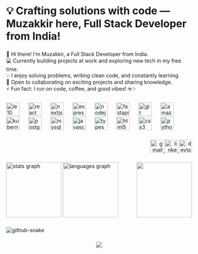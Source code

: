 <h1 align="left">💡 Crafting solutions with code — Muzakkir here, Full Stack Developer from India!</h1>

###

<p align="left">👋 Hi there! I’m Muzakkir, a Full Stack Developer from India.<br>💻 Currently building projects at work and exploring new tech in my free time.<br>💡 I enjoy solving problems, writing clean code, and constantly learning.<br>🌱 Open to collaborating on exciting projects and sharing knowledge.<br>⚡ Fun fact: I run on code, coffee, and good vibes! ☕✨</p>

###

<div align="left">
  <img src="https://cdn.jsdelivr.net/gh/devicons/devicon/icons/ie10/ie10-original.svg" height="36" alt="ie10 logo"  />
  <img width="16" />
  <img src="https://cdn.jsdelivr.net/gh/devicons/devicon/icons/react/react-original.svg" height="36" alt="react logo"  />
  <img width="16" />
  <img src="https://cdn.jsdelivr.net/gh/devicons/devicon/icons/nextjs/nextjs-original.svg" height="36" alt="nextjs logo"  />
  <img width="16" />
  <img src="https://cdn.jsdelivr.net/gh/devicons/devicon/icons/express/express-original.svg" height="36" alt="express logo"  />
  <img width="16" />
  <img src="https://cdn.jsdelivr.net/gh/devicons/devicon/icons/nodejs/nodejs-original.svg" height="36" alt="nodejs logo"  />
  <img width="16" />
  <img src="https://cdn.jsdelivr.net/gh/devicons/devicon/icons/fastapi/fastapi-original.svg" height="36" alt="fastapi logo"  />
  <img width="16" />
  <img src="https://cdn.jsdelivr.net/gh/devicons/devicon/icons/git/git-original.svg" height="36" alt="git logo"  />
  <img width="16" />
  <img src="https://cdn.jsdelivr.net/gh/devicons/devicon/icons/amazonwebservices/amazonwebservices-line-wordmark.svg" height="36" alt="amazonwebservices logo"  />
  <img width="16" />
  <img src="https://cdn.jsdelivr.net/gh/devicons/devicon/icons/kubernetes/kubernetes-plain.svg" height="36" alt="kubernetes logo"  />
  <img width="16" />
  <img src="https://cdn.jsdelivr.net/gh/devicons/devicon/icons/postgresql/postgresql-original.svg" height="36" alt="postgresql logo"  />
  <img width="16" />
  <img src="https://cdn.jsdelivr.net/gh/devicons/devicon/icons/mysql/mysql-original.svg" height="36" alt="mysql logo"  />
  <img width="16" />
  <img src="https://cdn.jsdelivr.net/gh/devicons/devicon/icons/javascript/javascript-original.svg" height="36" alt="javascript logo"  />
  <img width="16" />
  <img src="https://cdn.jsdelivr.net/gh/devicons/devicon/icons/typescript/typescript-original.svg" height="36" alt="typescript logo"  />
  <img width="16" />
  <img src="https://cdn.jsdelivr.net/gh/devicons/devicon/icons/html5/html5-original.svg" height="36" alt="html5 logo"  />
  <img width="16" />
  <img src="https://cdn.jsdelivr.net/gh/devicons/devicon/icons/css3/css3-original.svg" height="36" alt="css3 logo"  />
  <img width="16" />
  <img src="https://cdn.jsdelivr.net/gh/devicons/devicon/icons/python/python-original.svg" height="36" alt="python logo"  />
</div>

###

<div align="right">
  <a href="mailto:sk.muzakkirhussain@gmail.com" target="_blank">
    <img src="https://img.shields.io/static/v1?message=Gmail&logo=gmail&label=&color=D14836&logoColor=white&labelColor=&style=for-the-badge" height="35" alt="gmail logo"  />
  </a>
  <a href="https://www.linkedin.com/in/shaik-muzakkirhussain/" target="_blank">
    <img src="https://img.shields.io/static/v1?message=LinkedIn&logo=linkedin&label=&color=0077B5&logoColor=white&labelColor=&style=for-the-badge" height="35" alt="linkedin logo"  />
  </a>
  <img src="https://img.shields.io/static/v1?message=dev.to&logo=dev.to&label=&color=0A0A0A&logoColor=white&labelColor=&style=for-the-badge" height="35" alt="devto logo"  />
</div>

###

<img align="right" height="150" src="https://raw.githubusercontent.com/Tarikul-Islam-Anik/Animated-Fluent-Emojis/master/Emojis/Smilies/Alien%20Monster.png"  />

###

<div align="left">
  <img src="https://github-readme-stats.vercel.app/api?username=devDocs404&hide_title=false&hide_rank=false&show_icons=true&include_all_commits=true&count_private=true&disable_animations=false&theme=rose_pine&locale=en&hide_border=false" height="150" alt="stats graph"  />
  <img src="https://github-readme-stats.vercel.app/api/top-langs?username=devDocs404&locale=en&hide_title=false&layout=compact&card_width=320&langs_count=5&theme=rose_pine&hide_border=false" height="150" alt="languages graph"  />
</div>

###

<picture>
  <source media="(prefers-color-scheme: dark)" srcset="https://raw.githubusercontent.com/tobiasmeyhoefer/tobiasmeyhoefer/output/github-snake-dark.svg" />
  <source media="(prefers-color-scheme: light)" srcset="https://raw.githubusercontent.com/tobiasmeyhoefer/tobiasmeyhoefer/output/github-snake.svg" />
  <img alt="github-snake" src="https://raw.githubusercontent.com/tobiasmeyhoefer/tobiasmeyhoefer/output/github-snake.svg" />
</picture>

###

<div align="center">
  <img src="https://profile-counter.glitch.me/devDocs404/count.svg?"  />
</div>

###
